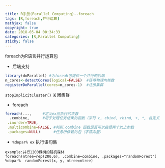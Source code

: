 ```yaml
---

title: R手册(Parallel Computing)--foreach
tags: [R,foreach,并行运算]
mathjax: false
copyright: true
date: 2018-05-04 00:34:33
categories: [R,Parallel Computing]
sticky: false
---
```


foreach为R语言并行运算包

<!-- more -->


- 后端支持

```r
library(doParallel) #为foreah包提供一个并行的后端
n_cores<-detectCores(logical=FALSE)  #获得物理内核数
registerDoParallel(cores=n_cores-1)  #注册集群
```
`stopImplicitCluster()`  关闭集群

-  foreach

```r
foreach(...,     #定义ex应执行的次数
  .combine,      #用于处理任务结果的函数（字符 c, cbind, rbind, +, *, 自定义函数），默认返回list
 .inorder=TRUE, 
 .multicombine=FALSE, #判断.combine 函数是否可以接受两个以上参数
 .packages=NULL)      #任务所依赖的包（字符向量）
```

-  `%dopar% ex` 执行语句集

```
example:并行1200棵树的随机森林
foreach(ntree=rep(200,6), .combine=combine, .packages="randomForest")
%dopar%  randomForest(x, y, ntree=ntree)
```




